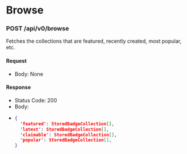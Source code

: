 # Browse

### POST /api/v0/browse

Fetches the collections that are featured, recently created, most popular, etc.

#### Request

* Body: None

#### Response

* Status Code: 200
* Body:
* ```json
  {
    'featured': StoredBadgeCollection[],
    'latest': StoredBadgeCollection[],
    'claimable': StoredBadgeCollection[],
    'popular': StoredBadgeCollection[],
  }
  ```

